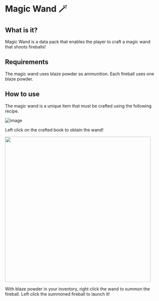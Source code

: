 # Magic Wand 🪄

## What is it?
Magic Wand is a data pack that enables the player to craft a magic wand that shoots fireballs!

## Requirements
The magic wand uses blaze powder as ammunition. Each fireball uses one blaze powder.

## How to use
The magic wand is a unique item that must be crafted using the following recipe.

![image](https://user-images.githubusercontent.com/42879674/177256991-4f4a0541-2f65-4341-99ad-2fa19a10b1e4.png)

Left click on the crafted book to obtain the wand!

<img src="https://user-images.githubusercontent.com/42879674/177257936-e0afdddb-7193-4da1-9845-ec3037525231.png" width="480"/>

With blaze powder in your inventory, right click the wand to summon the fireball.
Left click the summoned fireball to launch it!
